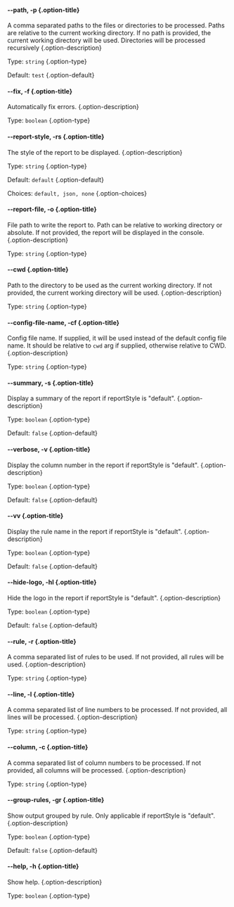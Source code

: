 <!--- This file is auto generated. Do not edit this file manually. 2023-6-27 ---> 




#### --path, -p {.option-title}

A comma separated paths to the files or directories to be processed. Paths are relative to the current working directory. If no path is provided, the current working directory will be used. Directories will be processed recursively {.option-description}

Type: `string` {.option-type}

Default: `test` {.option-default}


#### --fix, -f {.option-title}

Automatically fix errors. {.option-description}

Type: `boolean` {.option-type}


#### --report-style, -rs {.option-title}

The style of the report to be displayed. {.option-description}

Type: `string` {.option-type}

Default: `default` {.option-default}

Choices: `default, json, none` {.option-choices}


#### --report-file, -o {.option-title}

File path to write the report to. Path can be relative to working directory or absolute. If not provided, the report will be displayed in the console. {.option-description}

Type: `string` {.option-type}


#### --cwd {.option-title}

Path to the directory to be used as the current working directory. If not provided, the current working directory will be used. {.option-description}

Type: `string` {.option-type}


#### --config-file-name, -cf {.option-title}

Config file name. If supplied, it will be used instead of the default config file name. It should be relative to `cwd` arg if supplied, otherwise relative to CWD. {.option-description}

Type: `string` {.option-type}


#### --summary, -s {.option-title}

Display a summary of the report if reportStyle is "default". {.option-description}

Type: `boolean` {.option-type}

Default: `false` {.option-default}


#### --verbose, -v {.option-title}

Display the column number in the report if reportStyle is "default". {.option-description}

Type: `boolean` {.option-type}

Default: `false` {.option-default}


#### --vv {.option-title}

Display the rule name in the report if reportStyle is "default". {.option-description}

Type: `boolean` {.option-type}

Default: `false` {.option-default}


#### --hide-logo, -hl {.option-title}

Hide the logo in the report if reportStyle is "default". {.option-description}

Type: `boolean` {.option-type}

Default: `false` {.option-default}


#### --rule, -r {.option-title}

A comma separated list of rules to be used. If not provided, all rules will be used. {.option-description}

Type: `string` {.option-type}


#### --line, -l {.option-title}

A comma separated list of line numbers to be processed. If not provided, all lines will be processed. {.option-description}

Type: `string` {.option-type}


#### --column, -c {.option-title}

A comma separated list of column numbers to be processed. If not provided, all columns will be processed. {.option-description}

Type: `string` {.option-type}


#### --group-rules, -gr {.option-title}

Show output grouped by rule. Only applicable if reportStyle is "default". {.option-description}

Type: `boolean` {.option-type}

Default: `false` {.option-default}


#### --help, -h {.option-title}

Show help. {.option-description}

Type: `boolean` {.option-type}